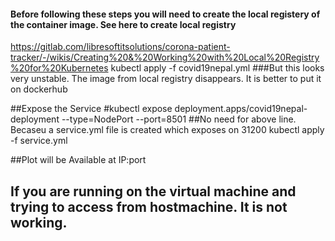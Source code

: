 #### Before following these steps you will need to create the local registery of the container image. See here to create local registry 
https://gitlab.com/libresoftitsolutions/corona-patient-tracker/-/wikis/Creating%20&%20Working%20with%20Local%20Registry%20for%20Kubernetes
kubectl apply -f covid19nepal.yml
###But this looks very unstable. The image from local registry disappears. It is better to put it on dockerhub


##Expose the Service
#kubectl expose deployment.apps/covid19nepal-deployment --type=NodePort --port=8501
##No need for above line. Becaseu a service.yml file is created which exposes on 31200
kubectl apply -f service.yml


##Plot will be Available at IP:port
## If you are running on the virtual machine and trying to access from hostmachine. It is not working. 

